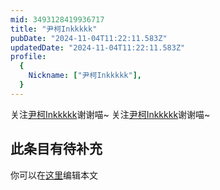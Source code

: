 ```yaml
---
mid: 3493128419936717
title: "尹柯Inkkkkk"
pubDate: "2024-11-04T11:22:11.583Z"
updatedDate: "2024-11-04T11:22:11.583Z"
profile:
  {
    Nickname: ["尹柯Inkkkkk"],
  }
---
```


关注[尹柯Inkkkkk](https://space.bilibili.com/3493128419936717)谢谢喵~ 关注[尹柯Inkkkkk](https://space.bilibili.com/3493128419936717)谢谢喵~

## 此条目有待补充
你可以在[这里](https://github.com/Yuhanawa/VTuber.ICU/edit/master/src/content/v/尹柯Inkkkkk/index.md)编辑本文

